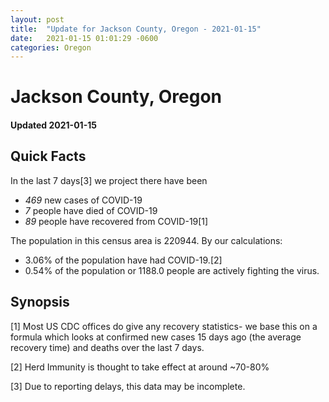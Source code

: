 ```yaml
---
layout: post
title:  "Update for Jackson County, Oregon - 2021-01-15"
date:   2021-01-15 01:01:29 -0600
categories: Oregon
---
```


# Jackson County, Oregon
#### Updated 2021-01-15

## Quick Facts

In the last 7 days[3] we project there have been
- *469* new cases of COVID-19
- *7* people have died of COVID-19
- *89* people have recovered from COVID-19[1]

The population in this census area is 220944. By our calculations:
- 3.06% of the population have had COVID-19.[2]
- 0.54% of the population or 1188.0 people are actively fighting the virus.

## Synopsis




[1] Most US CDC offices do give any recovery statistics- we base this on a formula which looks at confirmed new cases
15 days ago (the average recovery time) and deaths over the last 7 days.

[2] Herd Immunity is thought to take effect at around ~70-80%

[3] Due to reporting delays, this data may be incomplete.
 
    
